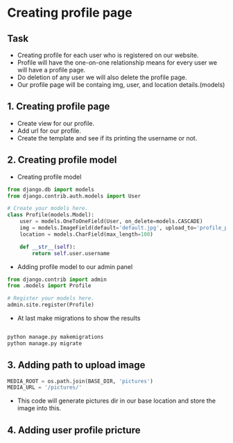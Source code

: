 # Creating profile page
## Task
- Creating profile for each user who is registered on our website.
- Profile will have the one-on-one relationship means for every user we will have a profile page.
- Do deletion of any user we will also delete the profile page.
- Our profile page will be containg img, user, and location details.(models)


## 1. Creating profile page
- Create view for our profile.
- Add url for our profile.
- Create the template and see if its printing the username or not.

## 2. Creating profile model
- Creating profile model
```py
from django.db import models
from django.contrib.auth.models import User

# Create your models here.
class Profile(models.Model):
    user = models.OneToOneField(User, on_delete=models.CASCADE)
    img = models.ImageField(default='default.jpg', upload_to='profile_pic')
    location = models.CharField(max_length=100)

    def __str__(self):
        return self.user.username
```

- Adding profile model to our admin panel
```py
from django.contrib import admin
from .models import Profile

# Register your models here.
admin.site.register(Profile)
```

- At last make migrations to show the results
```bash

python manage.py makemigrations
python manage.py migrate

```
## 3. Adding path to upload image
```py
MEDIA_ROOT = os.path.join(BASE_DIR, 'pictures')
MEDIA_URL = '/pictures/'
```
- This code will generate pictures dir in our base location and store the image into this.

## 4. Adding user profile pricture
